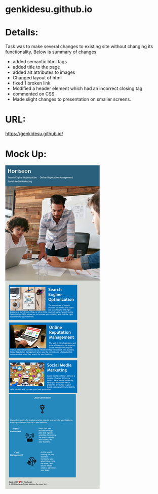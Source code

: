 # genkidesu.github.io

# Details:

Task was to make several changes to existing site without changing its functionality. Below is summary of changes

- added semantic html tags
- added title to the page
- added alt attributes to images
- Changed layout of html
- fixed 1 broken link
- Modified a header element which had an incorrect closing tag
- commented on CSS
- Made slight changes to presentation on smaller screens.


# URL: 

https://genkidesu.github.io/

# Mock Up:

![Screen-capture of the site:](./assets/images/download.png)


